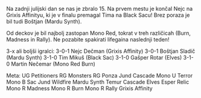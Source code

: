 Na zadnji julijski dan se nas je zbralo 15. Na prvem mestu je končal Nejc na Grixis Affinityu, ki je v finalu premagal Tima na Black Sacu! Brez poraza je bil tudi Boštjan (Mardu Synth). 

Od deckov je bil najbolj zastopan Mono Red, tokrat v treh različicah (Burn, Madness in Rally). Ne pozabite spakirati lifegaina naslednji teden!

3-x ali boljši igralci:
3-0-1 Nejc Dečman (Grixis Affinity)
3-0-1 Boštjan Sladič (Mardu Synth)
3-1-0 Tim Mikuš (Black Sac)
3-1-0 Gašper Rotar (Elves)
3-1-0 Martin Nečemar (Mono Red Burn)

Meta:
UG Petitioners
RG Monsters
RG Ponza
Jund Cascade
Mono U Terror
Mono B Sac
Jund Wildfire
Mardu Synth
Temur Cascade
Elves
Esper Relic
Mono R Madness
Mono R Burn
Mono R Rally
Grixis Affinity